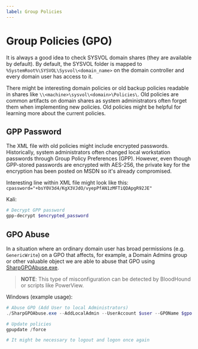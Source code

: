 ```yaml
---
label: Group Policies
---
```


# Group Policies (GPO)

It is always a good idea to check SYSVOL domain shares (they are available by default). By default, the SYSVOL folder is mapped to `%SystemRoot%\SYSVOL\Sysvol\<domain_name>` on the domain controller and every domain user has access to it.

There might be interesting domain policies or old backup policies readable in shares like `\\<machine>\sysvol\<domain>\Policies\`.  Old policies are common artifacts on domain shares as system administrators often forget them when implementing new policies. Old policies might be helpful for learning more about the current policies.

## GPP Password

The XML file with old policies might include encrypted passwords. Historically, system administrators often changed local workstation passwords through Group Policy Preferences (GPP). However, even though GPP-stored passwords are encrypted with AES-256, the private key for the encryption has been posted on MSDN so it's already compromised.

Interesting line within XML file might look like this:
`cpassword="+bsY0V3d4/KgX3VJdO/vyepPfAN1zMFTiQDApgR92JE"`

Kali:

```bash
# Decrypt GPP password
gpp-decrypt $encrypted_password
```

## GPO Abuse

In a situation where an ordinary domain user has broad permissions (e.g. `GenericWrite`) on a GPO that affects, for example, a Domain Admins group or other valuable object we are able to abuse that GPO using [SharpGPOAbuse.exe](https://github.com/FSecureLABS/SharpGPOAbuse).

> **NOTE**: This type of misconfiguration can be detected by BloodHound or scripts like PowerView.

Windows (example usage):

```powershell
# Abuse GPO (Add User to local Administrators)
./SharpGPOAbuse.exe --AddLocalAdmin --UserAccount $user --GPOName $gpo

# Update policies
gpupdate /force

# It might be necessary to logout and logon once again
```

